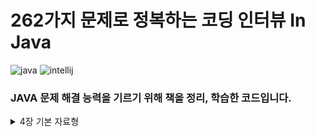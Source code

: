 # 262가지 문제로 정복하는 코딩 인터뷰 In Java

![java](https://img.shields.io/badge/Java-24.0.1-blue)
![intellij](https://img.shields.io/badge/IntelliJ%20IDEA-2025.1-lightslategray)

### JAVA 문제 해결 능력을 기르기 위해 책을 정리, 학습한 코드입니다.

<details>
<summary>
  4장 기본 자료형
</summary>
  
  [문제 4.1 패리티 계산하기(1)](https://github.com/w00lam/interviews-in-java/blob/master/src/ch04/Parity_1.java)
  
  [문제 4.1 패리티 계산하기(2)](https://github.com/w00lam/interviews-in-java/blob/master/src/ch04/Parity_2.java)
  
  [문제 4.1 패리티 계산하기(3)](https://github.com/w00lam/interviews-in-java/blob/master/src/ch04/Parity_3.java)
  
  [문제 4.1 패리티 계산하기(4)](https://github.com/w00lam/interviews-in-java/blob/master/src/ch04/Parity_4.java)

  [문제 4.1 응용(1)](https://github.com/w00lam/interviews-in-java/blob/master/src/ch04/ShiftBitToRight.java)

  [문제 4.1 응용(2)](https://github.com/w00lam/interviews-in-java/blob/master/src/ch04/ModByPowerOfTwo.java)

  [문제 4.1 응용(3)](https://github.com/w00lam/interviews-in-java/blob/master/src/ch04/IsPowerOfTwo.java)

  [문제 4.2 비트 스왑](https://github.com/w00lam/interviews-in-java/blob/master/src/ch04/Swap.java)

  [문제 4.3 비트 뒤집기](https://github.com/w00lam/interviews-in-java/blob/master/src/ch04/Reverse.java)

  [문제 4.4 같은 무게를 가진 가장 가까운 정수 찾기](https://github.com/w00lam/interviews-in-java/blob/master/src/ch04/ClosestIntSameBitCount_1.java)

  [문제 4.4 응용](https://github.com/w00lam/interviews-in-java/blob/master/src/ch04/ClosestIntSameBitCount_2.java)

  [문제 4.5 곱셈과 덧셈 없이 x*y계산하기](https://github.com/w00lam/interviews-in-java/blob/master/src/ch04/ClosestIntSameBitCount_1.java)
  
  [문제 4.6 x/y계산하기](https://github.com/w00lam/interviews-in-java/blob/master/src/ch04/Divide.java)
</details>